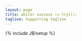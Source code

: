 ```yaml
---
layout: page
title: while( success != try());
tagline: Supporting tagline
---
```

{% include JB/setup %}

